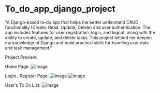 # To_do_app_django_project
"A Django-based to-do app that helps me better understand CRUD functionality (Create, Read, Update, Delete) and user authentication. The app includes features for user registration, login, and logout, along with the ability to create, update, and delete tasks. This project helped me deepen my knowledge of Django and build practical skills for handling user data and task management."

Project Preview:

Home Page:
![image](https://github.com/user-attachments/assets/14439692-c203-4a42-bc34-9dc4ef3d23e6)

Login , Register Page:
![image](https://github.com/user-attachments/assets/c9838013-268a-4da0-93cf-ba39a2f5fe78)
![image](https://github.com/user-attachments/assets/117d4bb1-a5fa-4d96-9456-5367aaa35078)

User's To Do List:
![image](https://github.com/user-attachments/assets/150f0018-e327-482b-b237-63b03d44515a)
